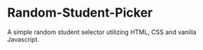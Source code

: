 # Random-Student-Picker

A simple random student selector utilizing HTML, CSS and vanilla Javascript.  